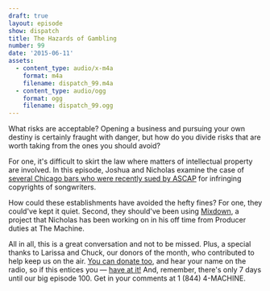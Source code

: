 ```yaml
---
draft: true
layout: episode
show: dispatch
title: The Hazards of Gambling
number: 99
date: '2015-06-11'
assets:
  - content_type: audio/x-m4a
    format: m4a
    filename: dispatch_99.m4a
  - content_type: audio/ogg
    format: ogg
    filename: dispatch_99.ogg
---
```

What risks are acceptable? Opening a business and pursuing your own destiny is certainly fraught with danger, but how do you divide risks that are worth taking from the ones you should avoid?

For one, it's difficult to skirt the law where matters of  intellectual property are involved. In this episode, Joshua and Nicholas examine the case of [several Chicago bars who were recently sued by ASCAP](http://www.dnainfo.com/chicago/20150529/wicker-park/fatpour-kirkwood-bar-slapped-with-federal-copyright-infringement-lawsuits) for infringing copyrights of songwriters.

How could these establishments have avoided the hefty fines? For one, they could've kept it quiet. Second, they should've been using [Mixdown](http://mixdown.co), a project that Nicholas has been working on in his off time from Producer duties at The Machine.

All in all, this is a great conversation and not to be missed. Plus, a special thanks to Larissa and Chuck, our donors of the month, who contributed to help keep us on the air. [You can donate too](http://machine.fm/donate), and hear your name on the radio, so if this entices you &mdash; [have at it!](http://machine.fm/donate) And, remember, there's only 7 days until our big episode 100. Get in your comments at 1 (844) 4-MACHINE.